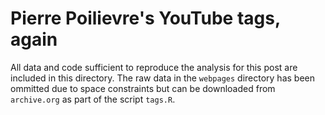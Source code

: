 # Pierre Poilievre's YouTube tags, again

All data and code sufficient to reproduce the analysis for this post are included in this directory. The raw data in the `webpages` directory has been ommitted due to space constraints but can be downloaded from `archive.org` as part of the script `tags.R`.
